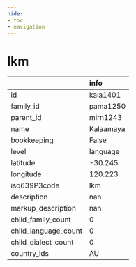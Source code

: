 ```yaml
---
hide:
- toc
- navigation
---
```

# lkm
|                      | info      |
|:---------------------|:----------|
| id                   | kala1401  |
| family_id            | pama1250  |
| parent_id            | mirn1243  |
| name                 | Kalaamaya |
| bookkeeping          | False     |
| level                | language  |
| latitude             | -30.245   |
| longitude            | 120.223   |
| iso639P3code         | lkm       |
| description          | nan       |
| markup_description   | nan       |
| child_family_count   | 0         |
| child_language_count | 0         |
| child_dialect_count  | 0         |
| country_ids          | AU        |